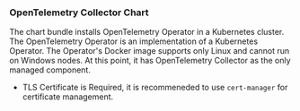 ### OpenTelemetry Collector Chart

The chart bundle installs OpenTelemetry Operator in a Kubernetes cluster. The OpenTelemetry Operator is an implementation of a Kubernetes Operator. The Operator's Docker image supports only Linux and cannot run on Windows nodes. At this point, it has OpenTelemetry Collector as the only managed component.

* TLS Certificate is Required, it is recommeneded to use `cert-manager` for certificate management.


